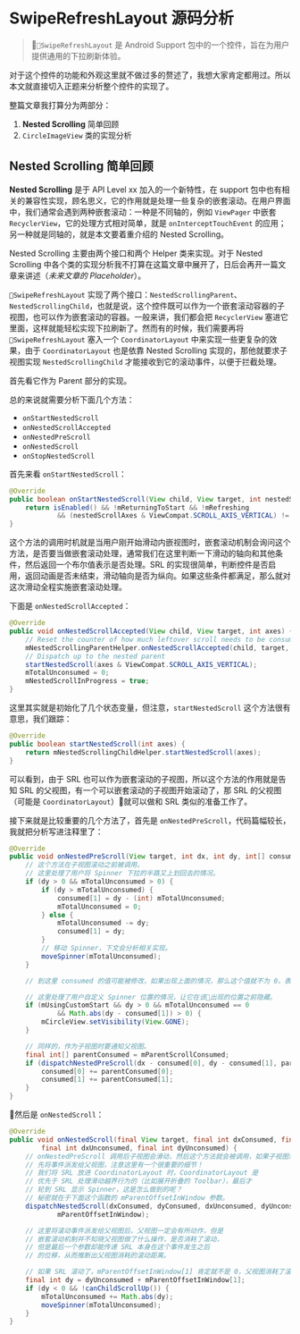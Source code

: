 # SwipeRefreshLayout 源码分析

> `SwipeRefreshLayout` 是 Android Support 包中的一个控件，旨在为用户提供通用的下拉刷新体验。

对于这个控件的功能和外观这里就不做过多的赘述了，我想大家肯定都用过。所以本文就直接切入正题来分析整个控件的实现了。

整篇文章我打算分为两部分：
1. **Nested Scrolling** 简单回顾
2. `CircleImageView` 类的实现分析 

## Nested Scrolling 简单回顾

**Nested Scrolling** 是于 API Level xx 加入的一个新特性，在 support 包中也有相关的兼容性实现，顾名思义，它的作用就是处理一些复杂的嵌套滚动。在用户界面中，我们通常会遇到两种嵌套滚动：一种是不同轴的，例如 `ViewPager` 中嵌套 `RecyclerView`，它的处理方式相对简单，就是 `onInterceptTouchEvent` 的应用；另一种就是同轴的，就是本文要着重介绍的 Nested Scrolling。

Nested Scrolling 主要由两个接口和两个 Helper 类来实现。对于 Nested Scrolling 中各个类的实现分析我不打算在这篇文章中展开了，日后会再开一篇文章来讲述（*未来文章的 Placeholder*）。

`SwipeRefreshLayout` 实现了两个接口：`NestedScrollingParent`、`NestedScrollingChild`，也就是说，这个控件既可以作为一个嵌套滚动容器的子视图，也可以作为嵌套滚动的容器。一般来讲，我们都会把 `RecyclerView` 塞进它里面，这样就能轻松实现下拉刷新了。然而有的时候，我们需要再将 `SwipeRefreshLayout` 塞入一个 `CoordinatorLayout` 中来实现一些更复杂的效果，由于 `CoordinatorLayout` 也是依靠 Nested Scrolling 实现的，那他就要求子视图实现 `NestedScrollingChild` 才能接收到它的滚动事件，以便于拦截处理。

首先看它作为 Parent 部分的实现。

总的来说就需要分析下面几个方法：
* `onStartNestedScroll`
* `onNestedScrollAccepted`
* `onNestedPreScroll`
* `onNestedScroll`
* `onStopNestedScroll`

首先来看 `onStartNestedScroll`：
```java
@Override
public boolean onStartNestedScroll(View child, View target, int nestedScrollAxes) {
    return isEnabled() && !mReturningToStart && !mRefreshing
            && (nestedScrollAxes & ViewCompat.SCROLL_AXIS_VERTICAL) != 0;
}
```

这个方法的调用时机就是当用户刚开始滑动内嵌视图时，嵌套滚动机制会询问这个方法，是否要当做嵌套滚动处理，通常我们在这里判断一下滑动的轴向和其他条件，然后返回一个布尔值表示是否处理。SRL 的实现很简单，判断控件是否启用，返回动画是否未结束，滑动轴向是否为纵向。如果这些条件都满足，那么就对这次滑动全程实施嵌套滚动处理。

下面是 `onNestedScrollAccepted`：
```java
@Override
public void onNestedScrollAccepted(View child, View target, int axes) {
    // Reset the counter of how much leftover scroll needs to be consumed.
    mNestedScrollingParentHelper.onNestedScrollAccepted(child, target, axes);
    // Dispatch up to the nested parent
    startNestedScroll(axes & ViewCompat.SCROLL_AXIS_VERTICAL);
    mTotalUnconsumed = 0;
    mNestedScrollInProgress = true;
}
```

这里其实就是初始化了几个状态变量，但注意，`startNestedScroll` 这个方法很有意思，我们跟踪：
```java
@Override
public boolean startNestedScroll(int axes) {
    return mNestedScrollingChildHelper.startNestedScroll(axes);
}
```

可以看到，由于 SRL 也可以作为嵌套滚动的子视图，所以这个方法的作用就是告知 SRL 的父视图，有一个可以嵌套滚动的子视图开始滚动了，那 SRL 的父视图（可能是 `CoordinatorLayout`）就可以做和 SRL 类似的准备工作了。

接下来就是比较重要的几个方法了，首先是 `onNestedPreScroll`，代码篇幅较长，我就把分析写进注释里了：
```java
@Override
public void onNestedPreScroll(View target, int dx, int dy, int[] consumed) {
    // 这个方法在子视图滚动之前被调用。
    // 这里处理了用户将 Spinner 下拉的半路又上划回去的情况。
    if (dy > 0 && mTotalUnconsumed > 0) {
        if (dy > mTotalUnconsumed) {
            consumed[1] = dy - (int) mTotalUnconsumed;
            mTotalUnconsumed = 0;
        } else {
            mTotalUnconsumed -= dy;
            consumed[1] = dy;
        }
        // 移动 Spinner，下文会分析相关实现。
        moveSpinner(mTotalUnconsumed);
    }

    // 到这里 consumed 的值可能被修改，如果出现上面的情况，那么这个值就不为 0，表示该滑动已经被 SRL 消费了，子视图你就别再滚动消费的那部分了。

    // 这里处理了用户自定义 Spinner 位置的情况，让它在该出现的位置之前隐藏。
    if (mUsingCustomStart && dy > 0 && mTotalUnconsumed == 0
            && Math.abs(dy - consumed[1]) > 0) {
        mCircleView.setVisibility(View.GONE);
    }

    // 同样的，作为子视图时要通知父视图。
    final int[] parentConsumed = mParentScrollConsumed;
    if (dispatchNestedPreScroll(dx - consumed[0], dy - consumed[1], parentConsumed, null)) {
        consumed[0] += parentConsumed[0];
        consumed[1] += parentConsumed[1];
    }
}
```

然后是 `onNestedScroll`：
```java
@Override
public void onNestedScroll(final View target, final int dxConsumed, final int dyConsumed,
        final int dxUnconsumed, final int dyUnconsumed) {
    // onNestedPreScroll 调用后子视图会滑动，然后这个方法就会被调用，如果子视图滑动到边界，也会由这几个参数表现出来。
    // 先将事件派发给父视图，注意这里有一个很重要的细节！
    // 我们将 SRL 放进 CoordinatorLayout 时，CoordinatorLayout 是
    // 优先于 SRL 处理滑动越界行为的（比如展开折叠的 Toolbar），最后才
    // 轮到 SRL 显示 Spinner，这是怎么做到的呢？
    // 秘密就在于下面这个函数的 mParentOffsetInWindow 参数。
    dispatchNestedScroll(dxConsumed, dyConsumed, dxUnconsumed, dyUnconsumed,
            mParentOffsetInWindow);

    // 这里将滚动事件派发给父视图后，父视图一定会有所动作，但是
    // 嵌套滚动机制并不知晓父视图做了什么操作，是否消耗了滚动，
    // 但是最后一个参数却能传递 SRL 本身在这个事件发生之后
    // 的位移，从而推断出父视图消耗的滚动距离。

    // 如果 SRL 滚动了，mParentOffsetInWindow[1] 肯定就不是 0，父视图消耗了滚动，dy 就不是一个负数了。
    final int dy = dyUnconsumed + mParentOffsetInWindow[1];
    if (dy < 0 && !canChildScrollUp()) {
        mTotalUnconsumed += Math.abs(dy);
        moveSpinner(mTotalUnconsumed);
    }
}
```
